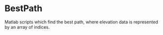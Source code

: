 # BestPath
Matlab scripts which find the best path, where elevation data is represented by an array of indices.
